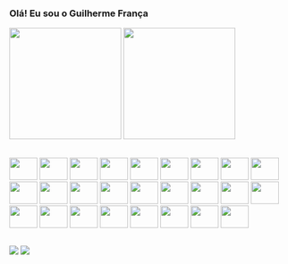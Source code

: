 ### Olá! Eu sou o Guilherme França

<div>
  <img height="200em" src="https://github-readme-stats.vercel.app/api?username=Guifranso&show_icons=true&theme=dark"/>
  <img height="200em" src="https://github-readme-stats.vercel.app/api/top-langs/?username=Guifranso&layout=compact&langs_count=10&theme=dark"/>
</div>

##

<div style="display: inline_block">
  <img width="50" height="40" src="https://cdn.jsdelivr.net/gh/devicons/devicon/icons/c/c-original.svg" />
  <img width="50" height="40" src="https://cdn.jsdelivr.net/gh/devicons/devicon/icons/cplusplus/cplusplus-original.svg" />
  <img width="50" height="40" src="https://cdn.jsdelivr.net/gh/devicons/devicon/icons/csharp/csharp-original.svg" />
  <img width="50" height="40" src="https://cdn.jsdelivr.net/gh/devicons/devicon/icons/arduino/arduino-original.svg" />
  <img width="50" height="40" src="https://cdn.jsdelivr.net/gh/devicons/devicon/icons/blender/blender-original.svg" />
  <img width="50" height="40" src="https://cdn.jsdelivr.net/gh/devicons/devicon/icons/unity/unity-original.svg" />
  <img width="50" height="40" src="https://cdn.jsdelivr.net/gh/devicons/devicon/icons/python/python-original.svg" />
  <img width="50" height="40" src="https://cdn.jsdelivr.net/gh/devicons/devicon/icons/java/java-original.svg" />
  <img width="50" height="40" src="https://cdn.jsdelivr.net/gh/devicons/devicon/icons/android/android-plain.svg" />
  <img width="50" height="40" src="https://cdn.jsdelivr.net/gh/devicons/devicon/icons/nodejs/nodejs-original.svg" />
  <img width="50" height="40" src="https://cdn.jsdelivr.net/gh/devicons/devicon/icons/nestjs/nestjs-plain.svg" />
  <img width="50" height="40" src="https://cdn.jsdelivr.net/gh/devicons/devicon/icons/javascript/javascript-original.svg" />
  <img width="50" height="40" src="https://cdn.jsdelivr.net/gh/devicons/devicon/icons/typescript/typescript-original.svg" />
  <img width="50" height="40" src="https://cdn.jsdelivr.net/gh/devicons/devicon/icons/html5/html5-original.svg" />
  <img width="50" height="40" src="https://cdn.jsdelivr.net/gh/devicons/devicon/icons/css3/css3-original.svg" />
  <img width="50" height="40" src="https://cdn.jsdelivr.net/gh/devicons/devicon/icons/sass/sass-original.svg" />
  <img width="50" height="40" src="https://cdn.jsdelivr.net/gh/devicons/devicon/icons/react/react-original.svg" />
  <img width="50" height="40" src="https://cdn.jsdelivr.net/gh/devicons/devicon/icons/materialui/materialui-original.svg" />
  <img width="50" height="40" src="https://cdn.jsdelivr.net/gh/devicons/devicon/icons/figma/figma-original.svg" />
  <img width="50" height="40" src="https://cdn.jsdelivr.net/gh/devicons/devicon/icons/trello/trello-plain.svg" />
  <img width="50" height="40" src="https://cdn.jsdelivr.net/gh/devicons/devicon/icons/git/git-original.svg" />
  <img width="50" height="40" src="https://cdn.jsdelivr.net/gh/devicons/devicon/icons/mysql/mysql-original.svg" />
  <img width="50" height="40" src="https://cdn.jsdelivr.net/gh/devicons/devicon/icons/npm/npm-original-wordmark.svg" />
  <img width="50" height="40" src="https://cdn.jsdelivr.net/gh/devicons/devicon/icons/vscode/vscode-original.svg" />
  <img width="50" height="40" src="https://cdn.jsdelivr.net/gh/devicons/devicon/icons/groovy/groovy-original.svg" />
  <img width="50" height="40" src="https://cdn.jsdelivr.net/gh/devicons/devicon/icons/selenium/selenium-original.svg" />
</div>

##

<div> 
  <a href = "mailto:guifranca60@gmail.com"><img src="https://img.shields.io/badge/-Gmail-%23333?style=for-the-badge&logo=gmail&logoColor=white" target="_blank"></a>
  <a href="https://www.linkedin.com/in/guilherme-frança-a82150218/" target="_blank"><img src="https://img.shields.io/badge/-LinkedIn-%230077B5?style=for-the-badge&logo=linkedin&logoColor=white" target="_blank"></a>   
</div>

<!--
**Guifranso/Guifranso** is a ✨ _special_ ✨ repository because its `README.md` (this file) appears on your GitHub profile.

<div>
  ![Snake animation](https://github.com/rafaballerini/rafaballerini/blob/output/github-contribution-grid-snake.svg)
</div>

Here are some ideas to get you started:

- 🔭 I’m currently working on ...
- 🌱 I’m currently learning ...
- 👯 I’m looking to collaborate on ...
- 🤔 I’m looking for help with ...
- 💬 Ask me about ...
- 📫 How to reach me: ...
- 😄 Pronouns: ...
- ⚡ Fun fact: ...
-->
